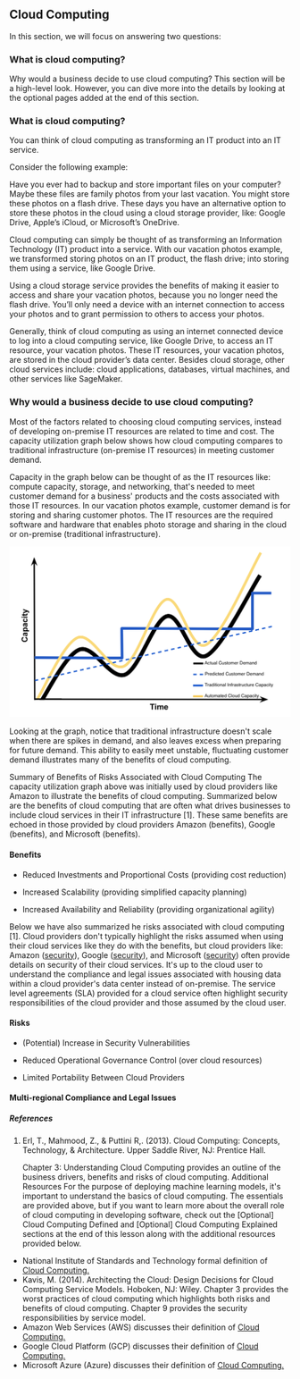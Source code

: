 ## Cloud Computing
In this section, we will focus on answering two questions:

### What is cloud computing?
Why would a business decide to use cloud computing?
This section will be a high-level look. However, you can dive more into the details by looking at the optional pages added at the end of this section.

### What is cloud computing?
You can think of cloud computing as transforming an IT product into an IT service.

Consider the following example:

Have you ever had to backup and store important files on your computer? Maybe these files are family photos from your last vacation. You might store these photos on a flash drive. These days you have an alternative option to store these photos in the cloud using a cloud storage provider, like: Google Drive, Apple’s iCloud, or Microsoft’s OneDrive.

Cloud computing can simply be thought of as transforming an Information Technology (IT) product into a service. With our vacation photos example, we transformed storing photos on an IT product, the flash drive; into storing them using a service, like Google Drive.

Using a cloud storage service provides the benefits of making it easier to access and share your vacation photos, because you no longer need the flash drive. You’ll only need a device with an internet connection to access your photos and to grant permission to others to access your photos.

Generally, think of cloud computing as using an internet connected device to log into a cloud computing service, like Google Drive, to access an IT resource, your vacation photos. These IT resources, your vacation photos, are stored in the cloud provider’s data center. Besides cloud storage, other cloud services include: cloud applications, databases, virtual machines, and other services like SageMaker.

### Why would a business decide to use cloud computing?
Most of the factors related to choosing cloud computing services, instead of developing on-premise IT resources are related to time and cost. The capacity utilization graph below shows how cloud computing compares to traditional infrastructure (on-premise IT resources) in meeting customer demand.

Capacity in the graph below can be thought of as the IT resources like: compute capacity, storage, and networking, that's needed to meet customer demand for a business' products and the costs associated with those IT resources. In our vacation photos example, customer demand is for storing and sharing customer photos. The IT resources are the required software and hardware that enables photo storage and sharing in the cloud or on-premise (traditional infrastructure).

<img src="/Visual Representations/capacity_utilization_curve.png"/>

Looking at the graph, notice that traditional infrastructure doesn't scale when there are spikes in demand, and also leaves excess when preparing for future demand. This ability to easily meet unstable, fluctuating customer demand illustrates many of the benefits of cloud computing.

Summary of Benefits of Risks Associated with Cloud Computing
The capacity utilization graph above was initially used by cloud providers like Amazon to illustrate the benefits of cloud computing. Summarized below are the benefits of cloud computing that are often what drives businesses to include cloud services in their IT infrastructure [1]. These same benefits are echoed in those provided by cloud providers Amazon (benefits), Google (benefits), and Microsoft (benefits).

#### Benefits

* Reduced Investments and Proportional Costs (providing cost reduction)

* Increased Scalability (providing simplified capacity planning)

* Increased Availability and Reliability (providing organizational agility)

Below we have also summarized he risks associated with cloud computing [1]. Cloud providers don't typically highlight the risks assumed when using their cloud services like they do with the benefits, but cloud providers like: Amazon ([security](https://aws.amazon.com/security/introduction-to-cloud-security/)), Google ([security](https://cloud.google.com/security/data-safety/)), and Microsoft ([security](https://www.microsoft.com/en-us/TrustCenter/CloudServices/Azure/default.aspx)) often provide details on security of their cloud services. It's up to the cloud user to understand the compliance and legal issues associated with housing data within a cloud provider's data center instead of on-premise. The service level agreements (SLA) provided for a cloud service often highlight security responsibilities of the cloud provider and those assumed by the cloud user.

#### Risks

* (Potential) Increase in Security Vulnerabilities 

* Reduced Operational Governance Control (over cloud resources)

* Limited Portability Between Cloud Providers

#### Multi-regional Compliance and Legal Issues
##### References

1.   Erl, T., Mahmood, Z., & Puttini R,. (2013). Cloud Computing: Concepts, Technology, & Architecture. Upper Saddle River, NJ: Prentice Hall.

        Chapter 3: Understanding Cloud Computing provides an outline of the business drivers, benefits and risks of cloud computing.
Additional Resources
For the purpose of deploying machine learning models, it's important to understand the basics of cloud computing. The essentials are provided above, but if you want to learn more about the overall role of cloud computing in developing software, check out the [Optional] Cloud Computing Defined and [Optional] Cloud Computing Explained sections at the end of this lesson along with the additional resources provided below.

* National Institute of Standards and Technology formal definition of [Cloud Computing.](https://aws.amazon.com/what-is-cloud-computing/)
* Kavis, M. (2014). Architecting the Cloud: Design Decisions for Cloud Computing Service Models. Hoboken, NJ: Wiley. Chapter 3 provides the worst practices of cloud computing which highlights both risks and benefits of cloud computing. Chapter 9 provides the security responsibilities by service model.
* Amazon Web Services (AWS) discusses their definition of [Cloud Computing.](https://aws.amazon.com/what-is-cloud-computing/)
* Google Cloud Platform (GCP) discusses their definition of [Cloud Computing.](https://cloud.google.com/what-is-cloud-computing/)
* Microsoft Azure (Azure) discusses their definition of [Cloud Computing.](https://azure.microsoft.com/en-us/overview/what-is-cloud-computing/)
